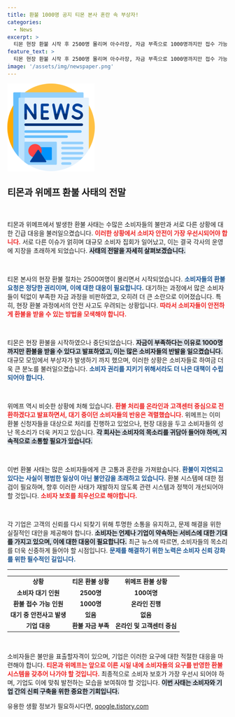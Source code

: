 ```yaml
---
title: 환불 1000명 공지 티몬 본사 혼란 속 부상자!
categories:
  - News
excerpt: >
  티몬 현장 환불 시작 후 2500명 몰리며 아수라장, 자금 부족으로 1000명까지만 접수 가능. 소비자들 반발에 경찰 통제 강화, 위메프는 현장 접수 중단. 안전사고 우려 속 긴장감 고조.
feature_text: >
  티몬 현장 환불 시작 후 2500명 몰리며 아수라장, 자금 부족으로 1000명까지만 접수 가능. 소비자들 반발에 경찰 통제 강화, 위메프는 현장 접수 중단. 안전사고 우려 속 긴장감 고조.
image: '/assets/img/newspaper.png'
---
```


<p><img src="/assets/img/newspaper.png" alt="kimp 속보" /></p>

<h2 data-ke-size="size26">티몬과 위메프 환불 사태의 전말</h2>

<p data-ke-size="size16">&nbsp;</p>

<p>티몬과 위메프에서 발생한 환불 사태는 수많은 소비자들의 불만과 서로 다른 상황에 대한 긴급 대응을 불러일으켰습니다. <b><span style="color: #ee2323;">이러한 상황에서 소비자 안전이 가장 우선시되어야 합니다.</span></b> 서로 다른 이슈가 얽히며 대규모 소비자 집회가 일어났고, 이는 결국 각사의 운영에 지장을 초래하게 되었습니다. <b><span style="background-color: #21538527;">사태의 전말을 자세히 살펴보겠습니다.</span></b></p>

<p data-ke-size="size16">&nbsp;</p>

<p>티몬 본사의 현장 환불 절차는 2500여명이 몰리면서 시작되었습니다. <b><span style="color: #1a5490;">소비자들의 환불 요청은 정당한 권리이며, 이에 대한 대응이 필요합니다.</span></b> 대기하는 과정에서 많은 소비자들이 턱없이 부족한 자금 과정을 비판하였고, 오히려 더 큰 소란으로 이어졌습니다. 특히, 현장 환불 과정에서의 안전 사고도 우려되는 상황입니다. <b><span style="color: #ee2323;">따라서 소비자들이 안전하게 환불을 받을 수 있는 방법을 모색해야 합니다.</span></b></p>

<p data-ke-size="size16">&nbsp;</p>

<p>티몬은 현장 환불을 시작하였으나 중단되었습니다. <b><span style="background-color: #21538527;">자금이 부족하다는 이유로 1000명까지만 환불을 받을 수 있다고 발표하였고, 이는 많은 소비자들의 반발을 일으켰습니다.</span></b> 대규모 모임에서 부상자가 발생하기 까지 했으며, 이러한 상황은 소비자들로 하여금 더욱 큰 분노를 불러일으켰습니다. <b><span style="color: #1a5490;">소비자 권리를 지키기 위해서라도 더 나은 대책이 수립되어야 합니다.</span></b></p>

<p data-ke-size="size16">&nbsp;</p>

<p>위메프 역시 비슷한 상황에 처해 있습니다. <b><span style="color: #ee2323;">환불 처리를 온라인과 고객센터 중심으로 전환하겠다고 발표하면서, 대기 중이던 소비자들의 반응은 격렬했습니다.</span></b> 위메프는 이미 환불 신청자들을 대상으로 처리를 진행하고 있었으나, 현장 대응을 두고 소비자들의 성난 목소리가 더욱 커지고 있습니다. <b><span style="background-color: #21538527;">각 회사는 소비자의 목소리를 귀담아 들어야 하며, 지속적으로 소통할 필요가 있습니다.</span></b></p>

<p data-ke-size="size16">&nbsp;</p>

<p>이번 환불 사태는 많은 소비자들에게 큰 고통과 혼란을 가져왔습니다. <b><span style="color: #1a5490;">환불이 지연되고 있다는 사실이 평범한 일상이 아닌 불안감을 초래하고 있습니다.</span></b> 환불 시스템에 대한 점검이 필요하며, 향후 이러한 사태가 재발하지 않도록 관련 시스템과 정책이 개선되어야 할 것입니다. <b><span style="color: #ee2323;">소비자 보호를 최우선으로 해야합니다.</span></b></p>

<p data-ke-size="size16">&nbsp;</p>

<p>각 기업은 고객의 신뢰를 다시 되찾기 위해 투명한 소통을 유지하고, 문제 해결을 위한 실질적인 대안을 제공해야 합니다. <b><span style="background-color: #21538527;">소비자는 언제나 기업이 약속하는 서비스에 대한 기대를 가지고 있으며, 이에 대한 대응이 필요합니다.</span></b> 최근 뉴스에 따르면, 소비자들의 목소리를 더욱 신중하게 들어야 할 시점입니다. <b><span style="color: #1a5490;">문제를 해결하기 위한 노력은 소비자 신뢰 강화를 위한 필수적인 길입니다.</span></b></p>

<hr>

<table style="width: 100%;">
    <tr>
        <td style="text-align: center; height: 17px;"><b>상황</b></td>
        <td style="text-align: center; height: 17px;"><b>티몬 환불 상황</b></td>
        <td style="text-align: center; height: 17px;"><b>위메프 환불 상황</b></td>
    </tr>
    <tr>
        <td style="text-align: center; height: 17px;"><b>소비자 대기 인원</b></td>
        <td style="text-align: center; height: 17px;"><b>2500명</b></td>
        <td style="text-align: center; height: 17px;"><b>100여명</b></td>
    </tr>
    <tr>
        <td style="text-align: center; height: 17px;"><b>환불 접수 가능 인원</b></td>
        <td style="text-align: center; height: 17px;"><b>1000명</b></td>
        <td style="text-align: center; height: 17px;"><b>온라인 진행</b></td>
    </tr>
    <tr>
        <td style="text-align: center; height: 17px;"><b>대기 중 안전사고 발생</b></td>
        <td style="text-align: center; height: 17px;"><b>있음</b></td>
        <td style="text-align: center; height: 17px;"><b>없음</b></td>
    </tr>
    <tr>
        <td style="text-align: center; height: 17px;"><b>기업 대응</b></td>
        <td style="text-align: center; height: 17px;"><b>환불 자금 부족</b></td>
        <td style="text-align: center; height: 17px;"><b>온라인 및 고객센터 중심</b></td>
    </tr>
</table>

<p data-ke-size="size16">&nbsp;</p>

<p>소비자들은 불만을 표출할자격이 있으며, 기업은 이러한 요구에 대한 적절한 대응을 마련해야 합니다. <b><span style="color: #ee2323;">티몬과 위메프는 앞으로 이른 시일 내에 소비자들의 요구를 반영한 환불 시스템을 갖추어 나가야 할 것입니다.</span></b> 최종적으로 소비자 보호가 가장 우선시 되어야 하며, 기업도 이에 맞춰 발전하는 모습을 보여줘야 할 것입니다. <b><span style="background-color: #21538527;">이번 사태는 소비자와 기업 간의 신뢰 구축을 위한 중요한 기회입니다.</span></b></p>
유용한 생활 정보가 필요하시다면, <a href="https://qoogle.tistory.com" rel="dofollow">qoogle.tistory.com</a>


